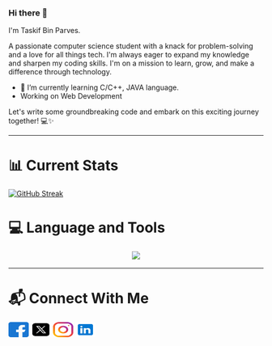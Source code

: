 ### Hi there 👋
I'm Taskif Bin Parves.

<!--
**taskifbin/taskifbin** is a ✨ _special_ ✨ repository because its `README.md` (this file) appears on your GitHub profile.

Here are some ideas to get you started:

- 🔭 I’m currently working on ...
- 🌱 I’m currently learning ...
- 👯 I’m looking to collaborate on ...
- 🤔 I’m looking for help with ...
- 💬 Ask me about ...
- 📫 How to reach me: ...
- 😄 Pronouns: ...
- ⚡ Fun fact: ...
-->
A passionate computer science student with a knack for problem-solving and a love for all things tech. I'm always eager to expand my knowledge and sharpen my coding skills. I'm on a mission to learn, grow, and make a difference through technology.

- 🌱 I’m currently learning C/C++, JAVA language.
- Working on Web Development

Let's write some groundbreaking code and embark on this exciting journey together! 💻✨

---

# 📊 Current Stats
[![GitHub Streak](https://streak-stats.demolab.com?user=taskifbin&theme=dark&hide_border=true)](https://git.io/streak-stats)

# 💻 Language and Tools
<p align="center">
<a href="https://www.linkedin.com/in/taskifbin/">
    <img src="https://skillicons.dev/icons?i=c,cpp,java,html,css,js,git,github,discord,replit,stackoverflow,latex,vscode,linux,idea,&perline=5" />
  </a>
</p>

---

# 📬 Connect With Me

<p align="left">
<a href="https://www.facebook.com/taskifbin/" target="blank"><img align="center" src="https://raw.githubusercontent.com/taskifbin/MiscellaneousRandom/ffb47eb6879b5e28b9d6389b03500714119a0c38/icons/facebook.svg" alt="taskifbin" height="30" width="40" /></a>
<a href="https://x.com/taskifbin" target="blank"><img align="center" src="https://raw.githubusercontent.com/taskifbin/MiscellaneousRandom/ffb47eb6879b5e28b9d6389b03500714119a0c38/icons/x.svg" alt="taskifbin" height="30" width="40" /></a>
<a href="https://www,instagram.com/taskifbin" target="blank"><img align="center" src="https://raw.githubusercontent.com/taskifbin/MiscellaneousRandom/ffb47eb6879b5e28b9d6389b03500714119a0c38/icons/instagram.svg" alt="taskifbin" height="30" width="40" /></a>
<a href="https://www.linkedin.com/in/taskifbin/" target="blank"><img align="center" src="https://raw.githubusercontent.com/taskifbin/MiscellaneousRandom/54956d1b04ebf071ac814e86a3531af8ee56224b/icons/linkedin.svg" alt="taskifbin" height="30" width="40" /></a>
</p>



